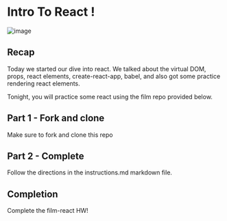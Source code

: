 # Intro To React !

![image](https://user-images.githubusercontent.com/5574267/32147681-74918d80-bceb-11e7-98d4-1cbc04b29eb4.gif)

## Recap

Today we started our dive into react. We talked about the virtual DOM, props, react elements, create-react-app, babel, and also got some practice rendering react elements.

Tonight, you will practice some react using the film repo provided below.

## Part 1 - Fork and clone

Make sure to fork and clone this repo 

## Part 2 - Complete

Follow the directions in the instructions.md markdown file.
 
## Completion
Complete the film-react HW!
